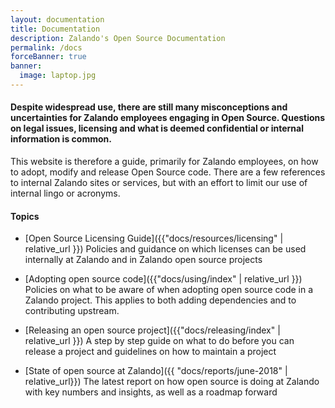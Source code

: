 ```yaml
---
layout: documentation
title: Documentation
description: Zalando's Open Source Documentation
permalink: /docs
forceBanner: true
banner:
  image: laptop.jpg
---
```


#### Despite widespread use, there are still many misconceptions and uncertainties for Zalando employees engaging in Open Source. Questions on legal issues, licensing and what is deemed confidential or internal information is common. 

This website is therefore a guide, primarily for Zalando employees, on how to adopt, modify and release Open Source code. There are a few references to internal Zalando sites or services, but with an effort to limit our use of internal lingo or acronyms.

#### Topics
- [Open Source Licensing Guide]({{"docs/resources/licensing" | relative_url }})
  Policies and guidance on which licenses can be used internally at Zalando and in Zalando open source projects

- [Adopting open source code]({{"docs/using/index" | relative_url }})
  Policies on what to be aware of when adopting open source code in a Zalando project. This applies to both adding dependencies and to contributing upstream.

- [Releasing an open source project]({{"docs/releasing/index" | relative_url }})
  A step by step guide on what to do before you can release a project and guidelines on how to
  maintain a project
  
- [State of open source at Zalando]({{ "docs/reports/june-2018" | relative_url}})
  The latest report on how open source is doing at Zalando with key numbers and insights, as well as a roadmap forward